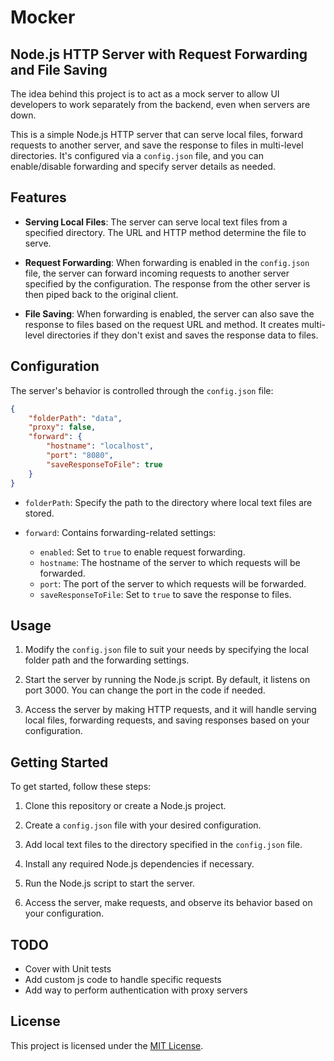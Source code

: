 # Mocker

## Node.js HTTP Server with Request Forwarding and File Saving

The idea behind this project is to act as a mock server to allow UI developers to work separately from the backend, even when servers are down. 

This is a simple Node.js HTTP server that can serve local files, forward requests to another server, and save the response to files in multi-level directories. It's configured via a `config.json` file, and you can enable/disable forwarding and specify server details as needed.

## Features

- **Serving Local Files**: The server can serve local text files from a specified directory. The URL and HTTP method determine the file to serve.

- **Request Forwarding**: When forwarding is enabled in the `config.json` file, the server can forward incoming requests to another server specified by the configuration. The response from the other server is then piped back to the original client.

- **File Saving**: When forwarding is enabled, the server can also save the response to files based on the request URL and method. It creates multi-level directories if they don't exist and saves the response data to files.

## Configuration

The server's behavior is controlled through the `config.json` file:

```json
{
    "folderPath": "data",
    "proxy": false,
    "forward": {
        "hostname": "localhost",
        "port": "8080",
        "saveResponseToFile": true
    }
}
```

- `folderPath`: Specify the path to the directory where local text files are stored.

- `forward`: Contains forwarding-related settings:
  - `enabled`: Set to `true` to enable request forwarding.
  - `hostname`: The hostname of the server to which requests will be forwarded.
  - `port`: The port of the server to which requests will be forwarded.
  - `saveResponseToFile`: Set to `true` to save the response to files.

## Usage

1. Modify the `config.json` file to suit your needs by specifying the local folder path and the forwarding settings.

2. Start the server by running the Node.js script. By default, it listens on port 3000. You can change the port in the code if needed.

3. Access the server by making HTTP requests, and it will handle serving local files, forwarding requests, and saving responses based on your configuration.

## Getting Started

To get started, follow these steps:

1. Clone this repository or create a Node.js project.

2. Create a `config.json` file with your desired configuration.

3. Add local text files to the directory specified in the `config.json` file.

4. Install any required Node.js dependencies if necessary.

5. Run the Node.js script to start the server.

6. Access the server, make requests, and observe its behavior based on your configuration.

## TODO

- Cover with Unit tests
- Add custom js code to handle specific requests
- Add way to perform authentication with proxy servers


## License

This project is licensed under the [MIT License](LICENSE).
